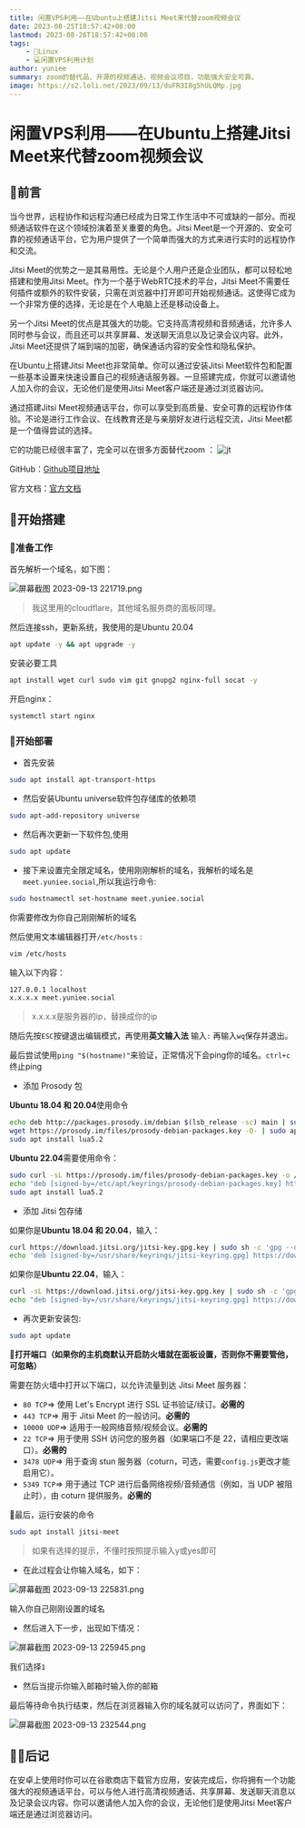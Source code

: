 ```yaml
---
title: 闲置VPS利用——在Ubuntu上搭建Jitsi Meet来代替zoom视频会议
date: 2023-08-25T18:57:42+08:00
lastmod: 2023-08-26T18:57:42+08:00
tags: 
    - 🐘Linux
    - 💻闲置VPS利用计划
author: yuniee
summary: zoom的替代品，开源的视频通话，视频会议项目，功能强大安全可靠。
image: https://s2.loli.net/2023/09/13/duFR3I8g5hULQMp.jpg
---
```


# 闲置VPS利用——在Ubuntu上搭建Jitsi Meet来代替zoom视频会议
<InArticleAdsense
    data-ad-client="ca-pub-5818850638223663"
    data-ad-slot="1327307385">
</InArticleAdsense>
## 🦌前言

当今世界，远程协作和远程沟通已经成为日常工作生活中不可或缺的一部分。而视频通话软件在这个领域扮演着至关重要的角色。Jitsi Meet是一个开源的、安全可靠的视频通话平台，它为用户提供了一个简单而强大的方式来进行实时的远程协作和交流。

Jitsi Meet的优势之一是其易用性。无论是个人用户还是企业团队，都可以轻松地搭建和使用Jitsi Meet。作为一个基于WebRTC技术的平台，Jitsi Meet不需要任何插件或额外的软件安装，只需在浏览器中打开即可开始视频通话。这使得它成为一个非常方便的选择，无论是在个人电脑上还是移动设备上。

另一个Jitsi Meet的优点是其强大的功能。它支持高清视频和音频通话，允许多人同时参与会议，而且还可以共享屏幕、发送聊天消息以及记录会议内容。此外，Jitsi Meet还提供了端到端的加密，确保通话内容的安全性和隐私保护。

在Ubuntu上搭建Jitsi Meet也非常简单。你可以通过安装Jitsi Meet软件包和配置一些基本设置来快速设置自己的视频通话服务器。一旦搭建完成，你就可以邀请他人加入你的会议，无论他们是使用Jitsi Meet客户端还是通过浏览器访问。

通过搭建Jitsi Meet视频通话平台，你可以享受到高质量、安全可靠的远程协作体验。不论是进行工作会议、在线教育还是与亲朋好友进行远程交流，Jitsi Meet都是一个值得尝试的选择。



它的功能已经很丰富了，完全可以在很多方面替代zoom ：
![jt](https://s2.loli.net/2023/09/13/Q3kBPAFYaOMG214.png)



GitHub：[Github项目地址](https://github.com/jitsi)

官方文档：[官方文档](https://jitsi.github.io/handbook/docs/intro)

## 👻开始搭建

### 🤖准备工作

首先解析一个域名，如下图：

![屏幕截图 2023-09-13 221719.png](https://s2.loli.net/2023/09/13/egDXA4suKzfIcFa.png)

> 我这里用的cloudflare，其他域名服务商的面板同理。



然后连接ssh，更新系统，我使用的是Ubuntu 20.04

```bash
apt update -y && apt upgrade -y
```

安装必要工具

```bash
apt install wget curl sudo vim git gnupg2 nginx-full socat -y
```

开启nginx：

```bash
systemctl start nginx
```

### 🐾开始部署

- 首先安装

```bash
sudo apt install apt-transport-https
```

- 然后安装Ubuntu universe软件包存储库的依赖项

```bash
sudo apt-add-repository universe
```

- 然后再次更新一下软件包,使用
```bash
sudo apt update
```

- 接下来设置完全限定域名，使用刚刚解析的域名，我解析的域名是`meet.yuniee.social`,所以我运行命令:

```bash
sudo hostnamectl set-hostname meet.yuniee.social
```

你需要修改为你自己刚刚解析的域名

然后使用文本编辑器打开`/etc/hosts`  :

```bash
vim /etc/hosts
```

输入以下内容：

```bash
127.0.0.1 localhost
x.x.x.x meet.yuniee.social
```

> x.x.x.x是服务器的ip，替换成你的ip

随后先按`ESC`按键退出编辑模式，再使用**英文输入法** 输入`:`   再输入`wq`保存并退出。

最后尝试使用`ping "$(hostname)"`来验证，正常情况下会ping你的域名。`ctrl+c`终止ping

- 添加 Prosody 包

**Ubuntu 18.04 和 20.04**使用命令

```bash
echo deb http://packages.prosody.im/debian $(lsb_release -sc) main | sudo tee -a /etc/apt/sources.list
wget https://prosody.im/files/prosody-debian-packages.key -O- | sudo apt-key add -
sudo apt install lua5.2
```

**Ubuntu 22.04**需要使用命令：

```bash
sudo curl -sL https://prosody.im/files/prosody-debian-packages.key -o /etc/apt/keyrings/prosody-debian-packages.key
echo "deb [signed-by=/etc/apt/keyrings/prosody-debian-packages.key] http://packages.prosody.im/debian $(lsb_release -sc) main" | sudo tee /etc/apt/sources.list.d/prosody-debian-packages.list
sudo apt install lua5.2
```

- 添加 Jitsi 包存储

如果你是**Ubuntu 18.04 和 20.04**，输入：

```bash
curl https://download.jitsi.org/jitsi-key.gpg.key | sudo sh -c 'gpg --dearmor > /usr/share/keyrings/jitsi-keyring.gpg'
echo 'deb [signed-by=/usr/share/keyrings/jitsi-keyring.gpg] https://download.jitsi.org stable/' | sudo tee /etc/apt/sources.list.d/jitsi-stable.list > /dev/null
```

如果你是**Ubuntu 22.04**，输入：

```bash
curl -sL https://download.jitsi.org/jitsi-key.gpg.key | sudo sh -c 'gpg --dearmor > /usr/share/keyrings/jitsi-keyring.gpg'
echo "deb [signed-by=/usr/share/keyrings/jitsi-keyring.gpg] https://download.jitsi.org stable/" | sudo tee /etc/apt/sources.list.d/jitsi-stable.list
```



- 再次更新安装包:

```bash
sudo apt update
```



🥸**打开端口（如果你的主机商默认开启防火墙就在面板设置，否则你不需要管他，可忽略）**

需要在防火墙中打开以下端口，以允许流量到达 Jitsi Meet 服务器：

- `80 TCP`=> 使用 Let's Encrypt 进行 SSL 证书验证/续订。**必需的**
- `443 TCP`=> 用于 Jitsi Meet 的一般访问。**必需的**
- `10000 UDP`=> 适用于一般网络音频/视频会议。**必需的**
- `22 TCP`=> 用于使用 SSH 访问您的服务器（如果端口不是 22，请相应更改端口）。**必需的**
- `3478 UDP`=> 用于查询 stun 服务器（coturn，可选，需要`config.js`更改才能启用它）。
- `5349 TCP`=> 用于通过 TCP 进行后备网络视频/音频通信（例如，当 UDP 被阻止时），由 coturn 提供服务。**必需的**



🐬最后，运行安装的命令

```bash
sudo apt install jitsi-meet
```

> 如果有选择的提示，不懂时按照提示输入y或yes即可

- 在此过程会让你输入域名，如下：

![屏幕截图 2023-09-13 225831.png](https://s2.loli.net/2023/09/13/mUg4co6tLN9zZur.png)

输入你自己刚刚设置的域名

- 然后进入下一步，出现如下情况：

![屏幕截图 2023-09-13 225945.png](https://s2.loli.net/2023/09/13/VPp15CS3sZWUmIf.png)

我们选择`1`

- 然后当提示你输入邮箱时输入你的邮箱

最后等待命令执行结束，然后在浏览器输入你的域名就可以访问了，界面如下：

![屏幕截图 2023-09-13 232544.png](https://s2.loli.net/2023/09/13/BFfr7R3Y4o16JMb.png)

## 🤼‍♀️后记

在安卓上使用时你可以在谷歌商店下载官方应用，安装完成后，你将拥有一个功能强大的视频通话平台，可以与他人进行高清视频通话、共享屏幕、发送聊天消息以及记录会议内容。你可以邀请他人加入你的会议，无论他们是使用Jitsi Meet客户端还是通过浏览器访问。
<InArticleAdsense
    data-ad-client="ca-pub-5818850638223663"
    data-ad-slot="1327307385">
</InArticleAdsense>
